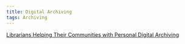 ```yaml
---
title: Digital Archiving
tags: Archiving
---
```


[Librarians Helping Their Communities with Personal Digital Archiving](http://blogs.loc.gov/digitalpreservation/2012/05/librarians-helping-their-communities-with-personal-digital-archiving/)
